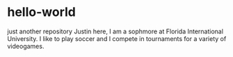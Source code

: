 # hello-world
just another repository
Justin here, I am a sophmore at Florida International University. I like to play soccer and I compete in tournaments for a variety of videogames. 

